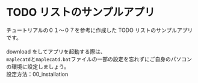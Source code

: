 # TODO リストのサンプルアプリ

チュートリアルの０１～０７を参考に作成した TODO リストのサンプルアプリです。<br><br>
download をしてアプリを起動する際は、<br>
`maplecatd`と`maplecatd.bat`ファイルの一部の設定を忘れずにご自身のパソコンの環境に設定しましょう。<br>
設定方法：00_installation
